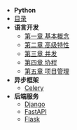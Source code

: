 
- **Python**
- [目录](python/README.md)
- **语言开发**
    - [第一章 基本概念](python/chapter/advance.md)
    - [第二章 高级特性](python/chapter/advance.md)
    - [第三章 并发](python/chapter/concurrency.md)
    - [第四章 协程](python/chapter/coroutine.md)
    - [第五章 项目管理](python/chapter/project.md)
- **异步框架**
    - [Celery](distributeCluster/chapter/celery.md)
- **后端服务**
    - [Django](django/README.md)
    - [FastAPI](fastapi/README.md)
    - [Flask](distributeCluster/chapter/flask.md)